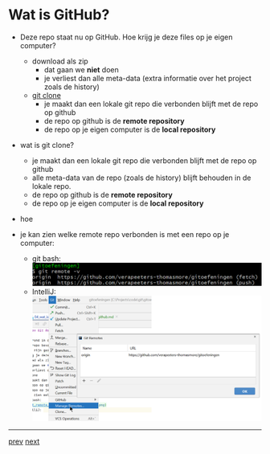 # Wat is GitHub? 

* Deze repo staat nu op GitHub. Hoe krijg je deze files op je eigen computer?
    * download als zip
        * dat gaan we **niet** doen
        * je verliest dan alle meta-data (extra informatie over het project zoals de history)
    * [git clone](/wat_is_github.md)
        * je maakt dan een lokale git repo die verbonden blijft met de repo op github
        * de repo op github is de **remote repository**
        * de repo op je eigen computer is de **local repository**

* wat is git clone? 
    * je maakt dan een lokale git repo die verbonden blijft met de repo op github
    * alle meta-data van de repo (zoals de history) blijft behouden in de lokale repo.   
    * de repo op github is de **remote repository**
    * de repo op je eigen computer is de **local repository**
* hoe     
    

* je kan zien welke remote repo verbonden is met een repo op je computer:
    * git bash:
      ![git_remote_bash.png](../01_getting_started/images/git_remote_bash.png)
    * IntelliJ:
      ![git_remote_intellij.png](../01_getting_started/images/git_remote_intellij.png)

---
[prev](../README.md)
[next](../README.md)
